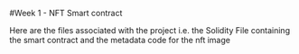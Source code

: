 #Week 1 - NFT Smart contract 

Here are the files associated with the project i.e. the Solidity File containing the smart contract and the metadata code for the nft image
